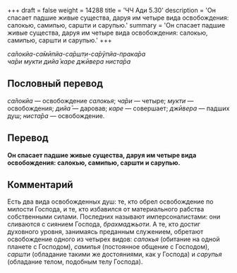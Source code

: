 +++
draft = false
weight = 14288
title = 'ЧЧ Ади 5.30'
description = 'Он спасает падшие живые существа, даруя им четыре вида освобождения: салокью, самипью, саршти и сарупью.'
summary = 'Он спасает падшие живые существа, даруя им четыре вида освобождения: салокью, самипью, саршти и сарупью.'
+++

_са̄локйа-са̄мӣпйа-са̄ршт̣и-са̄рӯпйа-прака̄ра  
ча̄ри мукти дийа̄ каре джӣвера ниста̄ра_

## Пословный перевод

_са̄локйа_ — освобождение _салокья_; _ча̄ри_ — четыре; _мукти_ — освобождения; _дийа̄_ — даровав; _каре_ — совершает; _джӣвера_ — падших душ; _ниста̄ра_ — освобождение.

## Перевод

**Он спасает падшие живые существа, даруя им четыре вида освобождения: салокью, самипью, саршти и сарупью.**

## Комментарий

Есть два вида освобожденных душ: те, кто обрел освобождение по милости Господа, и те, кто избавился от материального рабства собственными силами. Последних называют имперсоналистами: они сливаются с сиянием Господа, _брахмаджьоти_. А те, кто достиг духовного уровня, занимаясь преданным служением, обретают освобождение одного из четырех видов: _салокья_ (обитание на одной планете с Господом), _самипья_ (постоянное общение с Господом), _саршти_ (обладание такими же достояниями, как у Господа) и _сарупья_ (обладание телом, подобным телу Господа).
